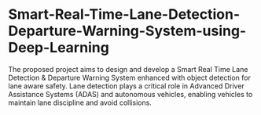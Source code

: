 # Smart-Real-Time-Lane-Detection-Departure-Warning-System-using-Deep-Learning
The proposed project aims to design and develop a Smart Real Time Lane Detection &amp; Departure Warning System enhanced with object detection for lane aware safety. Lane detection plays a critical role in Advanced Driver Assistance Systems (ADAS) and autonomous vehicles, enabling vehicles to maintain lane discipline and avoid collisions.
